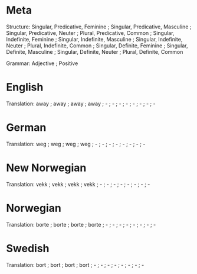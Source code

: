 Meta
====

Structure: Singular, Predicative, Feminine ; Singular, Predicative, Masculine ; Singular, Predicative, Neuter ; Plural, Predicative, Common ;
           Singular, Indefinite, Feminine  ; Singular, Indefinite, Masculine  ; Singular, Indefinite, Neuter  ; Plural, Indefinite, Common  ;
           Singular, Definite, Feminine    ; Singular, Definite, Masculine    ; Singular, Definite, Neuter    ; Plural, Definite, Common

Grammar:   Adjective ; Positive



English
=======

Translation: away ; away ; away ; away ;
             -    ; -    ; -    ; -    ;
             -    ; -    ; -    ; -



German
======

Translation: weg ; weg ; weg ; weg ;
             -   ; -   ; -   ; -   ;
             -   ; -   ; -   ; -



New Norwegian
=============

Translation: vekk ; vekk ; vekk ; vekk ;
             -    ; -    ; -    ; -    ;
             -    ; -    ; -    ; -



Norwegian
=========

Translation: borte ; borte ; borte ; borte ;
             -     ; -     ; -     ; -     ;
             -     ; -     ; -     ; -



Swedish
=======

Translation: bort ; bort ; bort ; bort ;
             -    ; -    ; -    ; -    ;
             -    ; -    ; -    ; -
